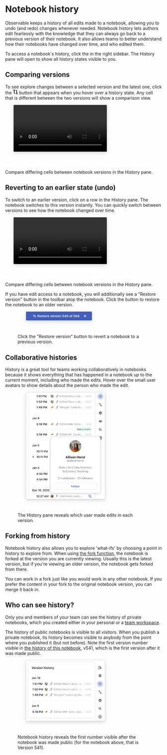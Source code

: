 # Notebook history

Observable keeps a history of all edits made to a notebook, allowing you to undo (and redo) changes whenever needed. Notebook history lets authors edit fearlessly with the knowledge that they can always go back to a previous version of their notebook. It also allows teams to better understand how their notebooks have changed over time, and who edited them.

To access a notebook's history, click the <Icon name="clock" /> in the right sidebar. The History pane will open to show all history states visible to you.

## Comparing versions

To see explore changes between a selected version and the latest one, click the <svg style="display: inline !important;" width="16" height="16" viewBox="0 0 16 16" fill="none" stroke="currentColor"><circle cx="4" cy="3" r="2" stroke-width="1.5"></circle><circle cx="12" cy="13" r="2" stroke-width="1.5"></circle><path d="M4 5V11C4 12.1046 4.89543 13 6 13H7" stroke-width="2"></path><path d="M12 11V5C12 3.89543 11.1046 3 10 3H9" stroke-width="2"></path></svg> button that appears when you hover over a history state. Any cell that is different between the two versions will show a comparison view.

<video
    style="border-radius:2px;box-shadow:0 4px 12px rgba(0,0,0,0.15), 0 0 0 1px rgba(0, 0, 0, 0.1);margin-left:27px;margin-bottom:40px;max-width:80%;"
    src="./assets/history-compare.mp4" alt="Video showing a user opening the History pane in a notebook, then selecting the Compare option to see how notebook versions differ."
    autoplay loop controls = "false">
    <figcaption>Compare differing cells between notebook versions in the History pane.</figcaption>
    </video>

## Reverting to an earlier state (undo)

To switch to an earlier version, click on a row in the History pane. The notebook switches to this version instantly. You can quickly switch between versions to see how the notebook changed over time.

<video
    style="border-radius:2px;box-shadow:0 4px 12px rgba(0,0,0,0.15), 0 0 0 1px rgba(0, 0, 0, 0.1);margin-left:27px;margin-bottom:40px;max-width:80%;"
    src="./assets/history-revert.mp4" alt="Screen recording showing a user selecting a previous notebook version from the history."
    autoplay loop controls = "false">
    <figcaption>Compare differing cells between notebook versions in the History pane.</figcaption>
    </video>

If you have edit access to a notebook, you will additionally see a "Restore version" button in the toolbar atop the notebook. Click the button to restore the notebook to an older version.

<figure>
  <img
    style="border-radius:2px;box-shadow:0 4px 12px rgba(0,0,0,0.15), 0 0 0 1px rgba(0, 0, 0, 0.1);margin-left:27px;margin-bottom:40px;max-width: 50%"
    src="./assets/restore-version.png" alt="Blue button with option to restore a previous version of an Observable notebook."
  />
  <figcaption>Click the "Restore version" button to revert a notebook to a previous version.</figcaption>
</figure>

## Collaborative histories

History is a great tool for teams working collaboratively in notebooks because it shows everything that has happened in a notebook up to the current moment, including who made the edits. Hover over the small user avatars to show details about the person who made the edit.

<figure>
  <img
    style="border-radius:2px;box-shadow:0 4px 12px rgba(0,0,0,0.15), 0 0 0 1px rgba(0, 0, 0, 0.1);margin-left:27px;margin-bottom:40px;max-width: 60%"
    src="./assets/history-user.png" alt="The History pane reveals which user made which edits in a notebook. Screenshot shows that hovering over a user's avatar will reveal more details about that editor."
  />
  <figcaption>The History pane reveals which user made edits in each version.</figcaption>
</figure>

## Forking from history

Notebook history also allows you to explore 'what-ifs' by choosing a point in history to explore from. When using [the fork function](https://observablehq.com/@observablehq/fork-suggest-merge), the notebook is forked at the version you are currently viewing. Usually this is the latest version, but if you're viewing an older version, the notebook gets forked from there.

You can work in a fork just like you would work in any other notebook. If you prefer the content in your fork to the original notebook version, you can merge it back in.

## Who can see history?

Only you and members of your team can see the history of private notebooks, which you created either in your personal or a [team workspace](https://observablehq.com/teams).

The history of public notebooks is visible to all visitors. When you publish a private notebook, its history becomes visible to anybody from the point where you published it (but not before). Note the first version number visible in [the history of this notebook](https://observablehq.com/@observablehq/learning-observable-observable-overview), v541, which is the first version after it was made public.

<figure>
  <img
    style="border-radius:2px;box-shadow:0 4px 12px rgba(0,0,0,0.15), 0 0 0 1px rgba(0, 0, 0, 0.1);margin-left:27px;margin-bottom:40px;max-width: 60%"
    src="./assets/public-history.png" alt="The History pane reveals the first version after a notebook was made public."
  />
  <figcaption>Notebook history reveals the first number visible after the notebook was made public (for the notebook above, that is Version 541).</figcaption>
</figure>


